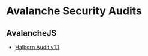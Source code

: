 # Avalanche Security Audits

## AvalancheJS

* [Halborn Audit v1.1](AVA_Labs_Avalanche_SDK_Security_Audit_Report_Halborn_v1_1.pdf)
